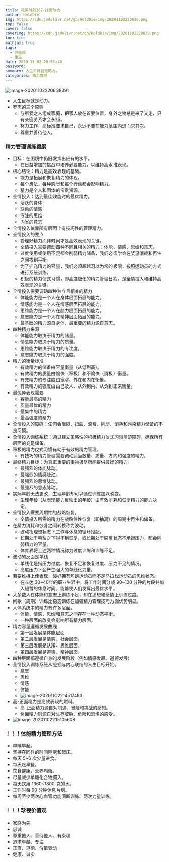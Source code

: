 ```yaml
---
title: 吼呆时刻307-找见动力
author: HoldDie
img: https://cdn.jsdelivr.net/gh/HoldDie/img/20201102220639.png
top: false
cover: false
coverImg: https://cdn.jsdelivr.net/gh/HoldDie/img/20201102220639.png
toc: true
mathjax: true
tags:
  - 价值观
  - 重生
date: 2020-11-02 20:58:48
password:
summary: 人生目标就是动力。
categories: 精力管理
---
```


![image-20201102220638391](https://cdn.jsdelivr.net/gh/HoldDie/img/20201102220639.png)

- 人生目标就是动力。
- 罗杰的三个原则
  - 与所爱之人组成家庭，把家人放在首要位置，身外之物总是来了又走，只有亲密关系才会永恒。
  - 努力工作，高标准要求自己，永远不要在能力范围内退而求其次。
  - 尊重并善待他人。

###  精力管理训练提纲
  - 目标：在困境中仍旧发挥出应有的水平。
    - 在日益增加的挑战中培养必要能力，以维持高水准表现。
  - 核心结论：精力是高效表现的基础。
    - 能力是拓展和恢复精力的体现。
    - 每个想法、每种感觉和每个行动都会影响精力。
    - 精力是个人和团体的宝贵资源。
  - 全情投入：达到最佳效能时的最优精力。
    - 活跃的身体
    - 联动的情感
    - 专注的思维
    - 内省的意志
  - 全情投入依靠所有层面上有技巧性的管理精力。
  - 全情投入的要点
    - 管理好精力而非时间才是高效表现的关键。
    - 全情投入需要调动四种不同且相关的精力：体能、情感、思维和意志。
    - 过度使用或使用不足都会削弱精力储备，我们必须学会在奖惩消耗和再生之间找到平衡。
    - 为了扩充精力的容量，我们必须超越习以为常的极限，按照运动员的方式进行系统训练。
    - 积极的精力仪式习惯，即高度细化的精力管理日程，是全情投入和维持高效表现的关键。
  - 全情投入需要调动四种独立且相关的精力
    - 体能能力是一个人在身体层面拓展的能力。
    - 情感能力是一个人在情感层面拓展的能力。
    - 思维能力是一个人在脑力层面拓展的能力。
    - 意志能力是一个人在精神层面拓展的能力。
    - 最基础的精力源自身体，最重要的精力源自意志。
  - 四种精力来源
    - 体能能力取决于精力的储量。
    - 情感能力取决于精力的质量。
    - 思维能力取决于精力的专注度。
    - 意志能力取决于精力的强度。
  - 精力的衡量标准
    - 有效精力的储备由容量衡量（从低到高）。
    - 有效精力的质量由愉快（积极）和不愉快（消极）衡量。
    - 有效精力的专注度由宽窄、外在和内在衡量。
    - 有效精力的强度由由己及人、从外到内、从负到正来衡量。
  - 最优异表现需要
    - 容量最高的精力
    - 质量最优的精力
    - 最集中的精力
    - 最高强度的精力
  - 全情投入的障碍：任何会阻碍、扭曲、浪费、削弱、消耗和污染精力储备的不良习惯。
  - 全情投入训练系统：通过建立策略性的积极精力仪式习惯清楚障碍，确保所有层面的充足储备。
  - 积极的精力仪式习惯有助于有效的精力管理。
    - 有技巧的精力管理需要调动适当数量、质量、方向和强度的精力。
  - 最终精力目标：为真正重要的事物极尽所能提供最好的精力。
    - 最强烈的体能脉动。
    - 最强烈的情感脉动。
    - 最强烈的思维脉动。
    - 最强烈的意志脉动。
  - 实际年龄无法更改，生理年龄却可以通过训练加以改变。
    - 生理年龄（从表现能力反映出的年龄）由有效消耗和恢复精力的能力决定。
  - 全情投入需要周期性的战略恢复。
    - 全情投入所需的精力在战略性性恢复（即抽离）的周期中再生和储备。
  - 在精力消耗和恢复之间转换称为波动。
    - 波动指理想状态下工作与休息的循环搭配。
    - 长期处于鸭梨之下得不到恢复，或长期处于脱离状态不承担压力，都会削弱精力的容量。
    - 体育界将上述两种情况称为过度训练和训练不足。
  - 波动的反面是单线
    - 单线化是指压力过度、恢复不足和恢复过度、压力不足的情况。
    - 高度压力下会产生强大的单线化力量。
  - 若要维持上佳表现，最好拥有短跑运动员而不是马拉松运动员的思维状态。
    - 在长达 30~40年的职业生涯中，将工作时间分成 90~120 分钟的片段并加入短暂的休息时间，能够使人们发挥出最优水平。
  - 大多数人在体能和意志上训练不足，却在思想和感情上训练过度。
  - 间歇（周期）训练比稳态训练在加强精力管理技巧方面优势明显。
  - 人体系统中的精力有许多层面。
    - 体能、情感、思维和意志之间存在一种动态平衡。
    - 一种层面的改变会影响所有精力层面。
  - 精力容量遵循发展曲线
    - 第一层发展是体能层面
    - 第二层发展是情感、社会层面。
    - 第三层发展是认知、思维层面。
    - 第四层发展是道德、精神层面。
  - 四种层面都遵循自身的发展阶段（例如情感发展、道德发展）
  - 全情投入训练系统从挖掘与内心联结的人生目标开始。
    - 意志
    - 思维
    - 情感
    - 体能
    - ![image-20201102214517493](https://cdn.jsdelivr.net/gh/HoldDie/img/20201102214519.png)
  - 高-正面精力是高效表现的燃料。
    - 高-正面精力源自对机遇、冒险和挑战的感知。
    - 负面精力则源自对生存威胁、危险和恐惧的感受。
  - ![image-20201102215105608](https://cdn.jsdelivr.net/gh/HoldDie/img/20201102215107.png)




### ！！！体能精力管理方法

- 早睡早起。
- 坚持在同样的时间睡觉和起床。
- 每天 5~6 次少量进食。
- 每天吃早餐。
- 饮食健康，营养均衡。
- 尽量减少单糖化合物摄入。
- 每天饮用 1360~1800 克的水。
- 工作时每 90 分钟休息片刻。
- 每周至少两次心血管功能间断训练、两次力量训练。



### ！！！珍视价值观

- 家庭为先
- 忠诚
- 尊重他人、善待他人、有条理
- 追求卓越、专注
- 正直、道德、价值驱动
- 健康、诚实